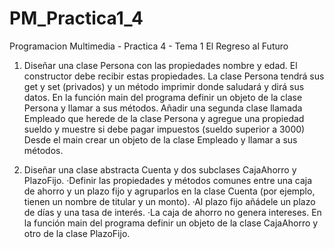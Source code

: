 # PM_Practica1_4
Programacion Multimedia - Practica 4 - Tema 1
El Regreso al Futuro
1. Diseñar una clase Persona con las propiedades nombre y edad. El constructor debe recibir estas propiedades. La clase Persona tendrá sus get y set (privados) y un método imprimir donde saludará y dirá sus datos.
En la función main del programa definir un objeto de la clase Persona y llamar a sus métodos.
Añadir una segunda clase llamada Empleado que herede de la clase Persona y agregue una propiedad sueldo y muestre si debe pagar impuestos (sueldo superior a 3000)
Desde el main crear un objeto de la clase Empleado y llamar a sus métodos.

2. Diseñar una clase abstracta Cuenta y dos subclases CajaAhorro y PlazoFijo.
  ·Definir las propiedades y métodos comunes entre una caja de ahorro y un plazo fijo y agruparlos en la clase Cuenta (por ejemplo, tienen un nombre de titular y un monto).
  ·Al plazo fijo añádele un plazo de días y una tasa de interés.
  ·La caja de ahorro no genera intereses.
En la función main del programa definir un objeto de la clase CajaAhorro y otro de la clase PlazoFijo.
